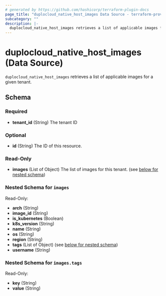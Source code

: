 ```yaml
---
# generated by https://github.com/hashicorp/terraform-plugin-docs
page_title: "duplocloud_native_host_images Data Source - terraform-provider-duplocloud"
subcategory: ""
description: |-
  duplocloud_native_host_images retrieves a list of applicable images for a given tenant.
---
```


# duplocloud_native_host_images (Data Source)

`duplocloud_native_host_images` retrieves a list of applicable images for a given tenant.



<!-- schema generated by tfplugindocs -->
## Schema

### Required

- **tenant_id** (String) The tenant ID

### Optional

- **id** (String) The ID of this resource.

### Read-Only

- **images** (List of Object) The list of images for this tenant. (see [below for nested schema](#nestedatt--images))

<a id="nestedatt--images"></a>
### Nested Schema for `images`

Read-Only:

- **arch** (String)
- **image_id** (String)
- **is_kubernetes** (Boolean)
- **k8s_version** (String)
- **name** (String)
- **os** (String)
- **region** (String)
- **tags** (List of Object) (see [below for nested schema](#nestedobjatt--images--tags))
- **username** (String)

<a id="nestedobjatt--images--tags"></a>
### Nested Schema for `images.tags`

Read-Only:

- **key** (String)
- **value** (String)


